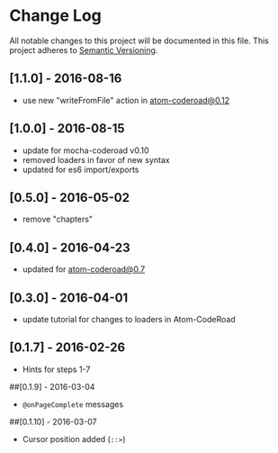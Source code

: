 # Change Log
All notable changes to this project will be documented in this file.
This project adheres to [Semantic Versioning](http://semver.org/).

## [1.1.0] - 2016-08-16
- use new "writeFromFile" action in atom-coderoad@0.12

## [1.0.0] - 2016-08-15
- update for mocha-coderoad v0.10
- removed loaders in favor of new syntax
- updated for es6 import/exports

## [0.5.0] - 2016-05-02
- remove "chapters"

## [0.4.0] - 2016-04-23
- updated for atom-coderoad@0.7

## [0.3.0] - 2016-04-01
- update tutorial for changes to loaders in Atom-CodeRoad

## [0.1.7] - 2016-02-26
- Hints for steps 1-7

##[0.1.9] - 2016-03-04
- `@onPageComplete` messages

##[0.1.10] - 2016-03-07
- Cursor position added (`::>`)
